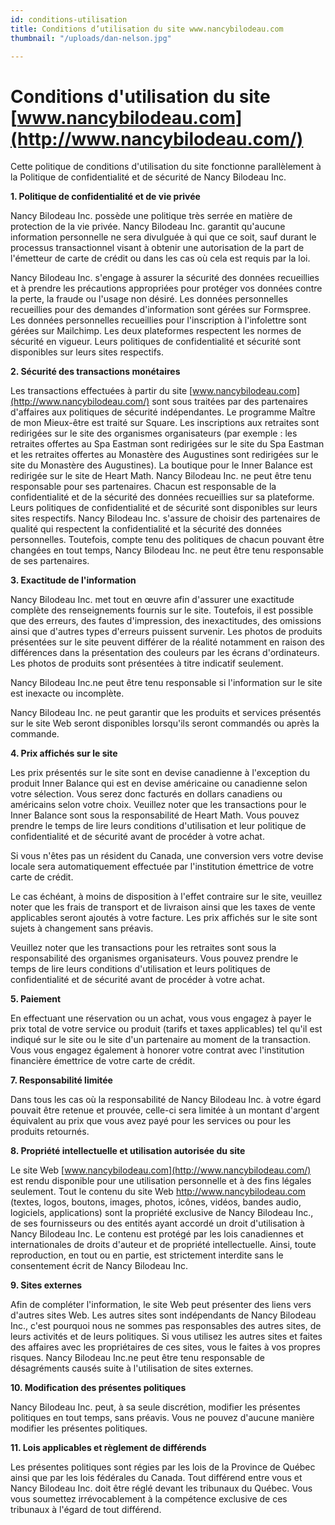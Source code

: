 ```yaml
---
id: conditions-utilisation
title: Conditions d’utilisation du site www.nancybilodeau.com
thumbnail: "/uploads/dan-nelson.jpg"

---
```


# Conditions d'utilisation du site [www.nancybilodeau.com](http://www.nancybilodeau.com/)

Cette politique de conditions d'utilisation du site fonctionne parallèlement à la Politique de confidentialité et de sécurité de Nancy Bilodeau Inc.

**1. Politique de confidentialité et de vie privée**

Nancy Bilodeau Inc. possède une politique très serrée en matière de protection de la vie privée. Nancy Bilodeau Inc. garantit qu'aucune information personnelle ne sera divulguée à qui que ce soit, sauf durant le processus transactionnel visant à obtenir une autorisation de la part de l'émetteur de carte de crédit ou dans les cas où cela est requis par la loi.

Nancy Bilodeau Inc. s'engage à assurer la sécurité des données recueillies et à prendre les précautions appropriées pour protéger vos données contre la perte, la fraude ou l'usage non désiré. Les données personnelles recueillies pour des demandes d'information sont gérées sur Formspree. Les données personnelles recueillies pour l'inscription à l'infolettre sont gérées sur Mailchimp. Les deux plateformes respectent les normes de sécurité en vigueur. Leurs politiques de confidentialité et sécurité sont disponibles sur leurs sites respectifs.

**2. Sécurité des transactions monétaires**

Les transactions effectuées à partir du site [www.nancybilodeau.com](http://www.nancybilodeau.com/) sont sous traitées par des partenaires d'affaires aux politiques de sécurité indépendantes. Le programme Maître de mon Mieux-être est traité sur Square. Les inscriptions aux retraites sont redirigées sur le site des organismes organisateurs (par exemple : les retraites offertes au Spa Eastman sont redirigées sur le site du Spa Eastman et les retraites offertes au Monastère des Augustines sont redirigées sur le site du Monastère des Augustines). La boutique pour le Inner Balance est redirigée sur le site de Heart Math. Nancy Bilodeau Inc. ne peut être tenu responsable pour ses partenaires. Chacun est responsable de la confidentialité et de la sécurité des données recueillies sur sa plateforme. Leurs politiques de confidentialité et de sécurité sont disponibles sur leurs sites respectifs. Nancy Bilodeau Inc. s'assure de choisir des partenaires de qualité qui respectent la confidentialité et la sécurité des données personnelles. Toutefois, compte tenu des politiques de chacun pouvant être changées en tout temps, Nancy Bilodeau Inc. ne peut être tenu responsable de ses partenaires.

**3. Exactitude de l'information**

Nancy Bilodeau Inc. met tout en œuvre afin d'assurer une exactitude complète des renseignements fournis sur le site. Toutefois, il est possible que des erreurs, des fautes d'impression, des inexactitudes, des omissions ainsi que d'autres types d'erreurs puissent survenir. Les photos de produits présentées sur le site peuvent différer de la réalité notamment en raison des différences dans la présentation des couleurs par les écrans d'ordinateurs. Les photos de produits sont présentées à titre indicatif seulement.

Nancy Bilodeau Inc.ne peut être tenu responsable si l'information sur le site est inexacte ou incomplète.

Nancy Bilodeau Inc. ne peut garantir que les produits et services présentés sur le site Web seront disponibles lorsqu'ils seront commandés ou après la commande.

**4. Prix affichés sur le site**

Les prix présentés sur le site sont en devise canadienne à l'exception du produit Inner Balance qui est en devise américaine ou canadienne selon votre sélection. Vous serez donc facturés en dollars canadiens ou américains selon votre choix. Veuillez noter que les transactions pour le Inner Balance sont sous la responsabilité de Heart Math. Vous pouvez prendre le temps de lire leurs conditions d'utilisation et leur politique de confidentialité et de sécurité avant de procéder à votre achat.

Si vous n'êtes pas un résident du Canada, une conversion vers votre devise locale sera automatiquement effectuée par l'institution émettrice de votre carte de crédit.

Le cas échéant, à moins de disposition à l'effet contraire sur le site, veuillez noter que les frais de transport et de livraison ainsi que les taxes de vente applicables seront ajoutés à votre facture. Les prix affichés sur le site sont sujets à changement sans préavis.

Veuillez noter que les transactions pour les retraites sont sous la responsabilité des organismes organisateurs. Vous pouvez prendre le temps de lire leurs conditions d'utilisation et leurs politiques de confidentialité et de sécurité avant de procéder à votre achat.

**5. Paiement**

En effectuant une réservation ou un achat, vous vous engagez à payer le prix total de votre service ou produit (tarifs et taxes applicables) tel qu'il est indiqué sur le site ou le site d'un partenaire au moment de la transaction. Vous vous engagez également à honorer votre contrat avec l'institution financière émettrice de votre carte de crédit.

**7. Responsabilité limitée**

Dans tous les cas où la responsabilité de Nancy Bilodeau Inc. à votre égard pouvait être retenue et prouvée, celle-ci sera limitée à un montant d'argent équivalent au prix que vous avez payé pour les services ou pour les produits retournés.

**8. Propriété intellectuelle et utilisation autorisée du site**

Le site Web [www.nancybilodeau.com](http://www.nancybilodeau.com/) est rendu disponible pour une utilisation personnelle et à des fins légales seulement. Tout le contenu du site Web http://www.nancybilodeau.com (textes, logos, boutons, images, photos, icônes, vidéos, bandes audio, logiciels, applications) sont la propriété exclusive de Nancy Bilodeau Inc., de ses fournisseurs ou des entités ayant accordé un droit d'utilisation à Nancy Bilodeau Inc. Le contenu est protégé par les lois canadiennes et internationales de droits d'auteur et de propriété intellectuelle. Ainsi, toute reproduction, en tout ou en partie, est strictement interdite sans le consentement écrit de Nancy Bilodeau Inc.

**9. Sites externes**

Afin de compléter l'information, le site Web peut présenter des liens vers d'autres sites Web. Les autres sites sont indépendants de Nancy Bilodeau Inc., c'est pourquoi nous ne sommes pas responsables des autres sites, de leurs activités et de leurs politiques. Si vous utilisez les autres sites et faites des affaires avec les propriétaires de ces sites, vous le faites à vos propres risques. Nancy Bilodeau Inc.ne peut être tenu responsable de désagréments causés suite à l'utilisation de sites externes.

**10. Modification des présentes politiques**

Nancy Bilodeau Inc. peut, à sa seule discrétion, modifier les présentes politiques en tout temps, sans préavis. Vous ne pouvez d'aucune manière modifier les présentes politiques.

**11. Lois applicables et règlement de différends**

Les présentes politiques sont régies par les lois de la Province de Québec ainsi que par les lois fédérales du Canada. Tout différend entre vous et Nancy Bilodeau Inc. doit être réglé devant les tribunaux du Québec. Vous vous soumettez irrévocablement à la compétence exclusive de ces tribunaux à l'égard de tout différend.
